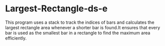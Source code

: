 # Largest-Rectangle-ds-e
This program uses a stack to track the indices of bars and calculates the largest rectangle area whenever a shorter bar is found.It ensures that every bar is used as the smallest bar in a rectangle to find the maximum area efficiently.
